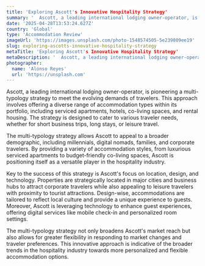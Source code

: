```yaml
---
title: 'Exploring Ascott's Innovative Hospitality Strategy'
summary: '  Ascott, a leading international lodging owner-operator, is pioneering a multi-typology strategy to meet the evolving demands of travelers. This approa...'
date: '2025-04-28T13:53:24.627Z'
country: 'Global'
type: 'Accommodation Review'
imageUrl: 'https://images.unsplash.com/photo-1548574505-5e239809ee19'
slug: exploring-ascotts-innovative-hospitality-strategy
metaTitle: 'Exploring Ascott's Innovative Hospitality Strategy'
metaDescription: '  Ascott, a leading international lodging owner-operator, is pioneering a multi-typology strategy to meet the evolving demands of travelers. This approa...'
photographer:
  name: 'Alonso Reyes'
  url: 'https://unsplash.com'
---
```


Ascott, a leading international lodging owner-operator, is pioneering a multi-typology strategy to meet the evolving demands of travelers. This approach involves offering a diverse range of accommodation types within its portfolio, including serviced apartments, hotels, co-living spaces, and rental housing. The strategy is designed to cater to various traveler needs, whether for short business trips, long stays, or leisure travel.

The multi-typology strategy allows Ascott to appeal to a broader demographic, including millennials, digital nomads, families, and corporate travelers. By providing a variety of accommodation styles, from luxurious serviced apartments to budget-friendly co-living spaces, Ascott is positioning itself as a versatile player in the hospitality industry.

Key to the success of this strategy is Ascott's focus on location, design, and technology. Properties are strategically located in major cities and business hubs to attract corporate travelers while also appealing to leisure travelers with proximity to tourist attractions. Design-wise, accommodations are tailored to reflect local culture and provide a unique experience to guests. Moreover, Ascott is leveraging technology to enhance guest experiences, offering digital services like mobile check-in and personalized room settings.

The multi-typology strategy not only broadens Ascott's market reach but also allows for greater flexibility in responding to market changes and traveler preferences. This innovative approach is indicative of the broader trends in the hospitality industry towards more personalized and flexible accommodation options.